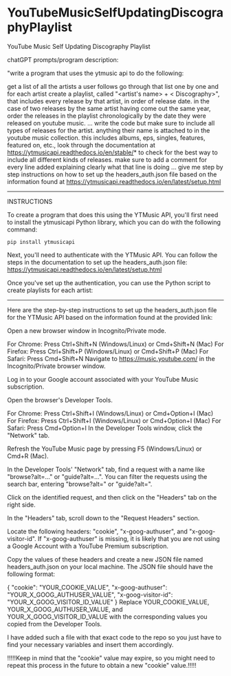 # YouTubeMusicSelfUpdatingDiscographyPlaylist
YouTube Music Self Updating Discography Playlist

chatGPT prompts/program description:

"write a program that uses the ytmusic api to do the following:

get a list of all the artists a user follows
go through that list one by one and for each artist create a playlist, called "<artist's name> + < Discography>", that includes every release by that artist, in order of release date. in the case of two releases by the same artist having come out the same year, order the releases in the playlist chronologically by the date they were released on youtube music.
...
write the code but make sure to include all types of releases for the artist. anything their name is attached to in the youtube music collection. this includes albums, eps, singles, features, featured on, etc., look through the documentation at https://ytmusicapi.readthedocs.io/en/stable/* to check for the best way to include all different kinds of releases. make sure to add a comment for every line added explaining clearly what that line is doing
...
give me step by step instructions on how to set up the headers_auth.json file based on the information found at https://ytmusicapi.readthedocs.io/en/latest/setup.html

--------------------------------------------------------------------------------------------------

INSTRUCTIONS

To create a program that does this using the YTMusic API, you'll first need to install the ytmusicapi Python library, which you can do with the following command:

`pip install ytmusicapi`

Next, you'll need to authenticate with the YTMusic API. You can follow the steps in the documentation to set up the headers_auth.json file: https://ytmusicapi.readthedocs.io/en/latest/setup.html

Once you've set up the authentication, you can use the Python script to create playlists for each artist:

----

Here are the step-by-step instructions to set up the headers_auth.json file for the YTMusic API based on the information found at the provided link:

Open a new browser window in Incognito/Private mode.

For Chrome: Press Ctrl+Shift+N (Windows/Linux) or Cmd+Shift+N (Mac)
For Firefox: Press Ctrl+Shift+P (Windows/Linux) or Cmd+Shift+P (Mac)
For Safari: Press Cmd+Shift+N
Navigate to https://music.youtube.com/ in the Incognito/Private browser window.

Log in to your Google account associated with your YouTube Music subscription.

Open the browser's Developer Tools.

For Chrome: Press Ctrl+Shift+I (Windows/Linux) or Cmd+Option+I (Mac)
For Firefox: Press Ctrl+Shift+I (Windows/Linux) or Cmd+Option+I (Mac)
For Safari: Press Cmd+Option+I
In the Developer Tools window, click the "Network" tab.

Refresh the YouTube Music page by pressing F5 (Windows/Linux) or Cmd+R (Mac).

In the Developer Tools' "Network" tab, find a request with a name like "browse?alt=..." or "guide?alt=...". You can filter the requests using the search bar, entering "browse?alt=" or "guide?alt=".

Click on the identified request, and then click on the "Headers" tab on the right side.

In the "Headers" tab, scroll down to the "Request Headers" section.

Locate the following headers: "cookie", "x-goog-authuser", and "x-goog-visitor-id". If "x-goog-authuser" is missing, it is likely that you are not using a Google Account with a YouTube Premium subscription.

Copy the values of these headers and create a new JSON file named headers_auth.json on your local machine. The JSON file should have the following format:

{
    "cookie": "YOUR_COOKIE_VALUE",
    "x-goog-authuser": "YOUR_X_GOOG_AUTHUSER_VALUE",
    "x-goog-visitor-id": "YOUR_X_GOOG_VISITOR_ID_VALUE"
}
Replace YOUR_COOKIE_VALUE, YOUR_X_GOOG_AUTHUSER_VALUE, and YOUR_X_GOOG_VISITOR_ID_VALUE with the corresponding values you copied from the Developer Tools.

I have added such a file with that exact code to the repo so you just have to find your necessary variables and insert them accordingly.

!!!!!Keep in mind that the "cookie" value may expire, so you might need to repeat this process in the future to obtain a new "cookie" value.!!!!!
